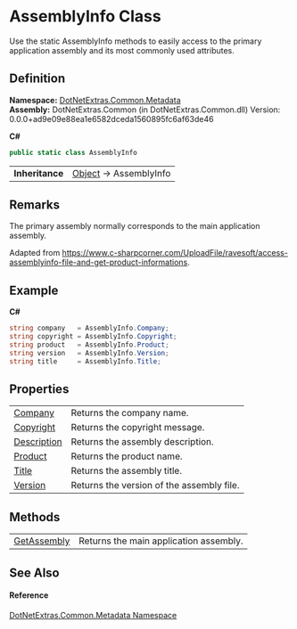 # AssemblyInfo Class


Use the static AssemblyInfo methods to easily access to the primary application assembly and its most commonly used attributes.



## Definition
**Namespace:** <a href="20f0f19b-8054-ee8e-b177-685d26d2e7d9.md">DotNetExtras.Common.Metadata</a>  
**Assembly:** DotNetExtras.Common (in DotNetExtras.Common.dll) Version: 0.0.0+ad9e09e88ea1e6582dceda1560895fc6af63de46

**C#**
``` C#
public static class AssemblyInfo
```

<table><tr><td><strong>Inheritance</strong></td><td><a href="https://learn.microsoft.com/dotnet/api/system.object" target="_blank" rel="noopener noreferrer">Object</a>  →  AssemblyInfo</td></tr>
</table>



## Remarks

The primary assembly normally corresponds to the main application assembly.

Adapted from <a href="https://www.c-sharpcorner.com/UploadFile/ravesoft/access-assemblyinfo-file-and-get-product-informations" target="_blank" rel="noopener noreferrer">https://www.c-sharpcorner.com/UploadFile/ravesoft/access-assemblyinfo-file-and-get-product-informations</a>.


## Example


**C#**  
``` C#
string company   = AssemblyInfo.Company;
string copyright = AssemblyInfo.Copyright;
string product   = AssemblyInfo.Product;
string version   = AssemblyInfo.Version;
string title     = AssemblyInfo.Title;
```


## Properties
<table>
<tr>
<td><a href="24cc04b0-be92-574f-d84f-35743d33f5d9.md">Company</a></td>
<td>Returns the company name.</td></tr>
<tr>
<td><a href="014fd038-27f8-1598-7b72-f7eae18e4a10.md">Copyright</a></td>
<td>Returns the copyright message.</td></tr>
<tr>
<td><a href="63c6d99f-6083-57d1-2ea1-26cef638d93a.md">Description</a></td>
<td>Returns the assembly description.</td></tr>
<tr>
<td><a href="1d30aac1-cb48-ee25-590b-4fc193370e63.md">Product</a></td>
<td>Returns the product name.</td></tr>
<tr>
<td><a href="064ec8cf-1a53-6dda-ac0f-f47287a9467d.md">Title</a></td>
<td>Returns the assembly title.</td></tr>
<tr>
<td><a href="a967fd71-9414-fb8a-085f-8686e53410b5.md">Version</a></td>
<td>Returns the version of the assembly file.</td></tr>
</table>

## Methods
<table>
<tr>
<td><a href="0f7749e3-10bb-d512-328e-99924b376865.md">GetAssembly</a></td>
<td>Returns the main application assembly.</td></tr>
</table>

## See Also


#### Reference
<a href="20f0f19b-8054-ee8e-b177-685d26d2e7d9.md">DotNetExtras.Common.Metadata Namespace</a>  
